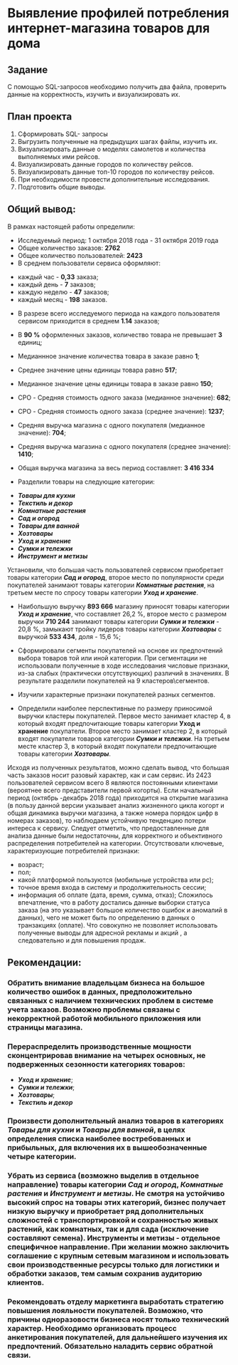 # Выявление профилей потребления интернет-магазина товаров для дома

Задание
 --------

С помощью SQL-запросов необходимо получить два файла,  проверить данные на корректность, изучить и визуализировать их.

План проекта
-------

  1. Сформировать SQL- запросы
   2. Выгрузить полученные на предыдущих шагах файлы, изучить их.
   3. Визуализировать данные о моделях самолетов и количества выполняемых ими рейсов.
   4. Визуализировать данные городов по количеству рейсов.
   5. Визуализировать данные топ-10 городов по количеству рейсов.
   6. При необходимости провести дополнительные исследования.
   7. Подготовить общие выводы.
 
## Общий вывод:

В рамках наcтоящей работы определили:

* Исследуемый период: 1 октября 2018 года - 31 октября 2019 года
* Общее количество заказов: **2762**
* Общее количество пользователей: **2423**
* В среднем пользователи сервиса оформляют:
 - каждый час -  **0,33** заказа;
 - каждый день - **7** заказов;
 - каждую неделю - **47** заказов;
 - каждый месяц - **198** заказов.
* В разрезе всего исследуемого периода на каждого пользователя сервисом приходится в среднем  **1.14** заказов;
* В **90 %** оформленных заказов, количество товара не превышает **3** единиц;
* Медианнное значение количества товара в заказе равно **1**;
* Среднее значение цены единицы товара равно **517**;
* Медианное значение  цены единицы товара в заказе равно **150**;
* CPO - Средняя стоимость одного заказа (медианное значение): **682**;
* CPO - Средняя стоимость одного заказа (среднее значение): **1237**;
* Средняя выручка магазина с одного покупателя (медианное значение): **704**;
* Средняя выручка магазина с одного покупателя (среднее значение): **1410**;
* Общая выручка магазина за весь период составляет: **3 416 334**

* Разделили товары на следующие категории:
 - **_Товары для кухни_**
 - **_Текстиль и декор_**
 - **_Комнатные растения_**
 - **_Сад и огород_**
 - **_Товары для ванной_**
 - **_Хозтовары_**
 - **_Уход и хранение_**
 - **_Сумки и тележки_**
 - **_Инструмент и метизы_**

 Установили, что большая часть пользователей сервисом приобретает товары категории **_Сад и огород_**, второе место по популярности среди покупателей занимают товары категории **_Комнатные растения_**, на третьем месте по спросу товары категории **_Уход и хранение_**. 
* Наибольшую выручку **893 666** магазину приносят товары категории  **_Уход и хранение_**, что составляет 26,2 %, второе место с размером выручки **710 244** занимают товары категории **_Сумки и тележки_** - 20,8 %, замыкают тройку лидеров товары категории **_Хозтовары_** с выручкой **533 434**, доля - 15,6 %;

* Сформировали сегменты покупателей на основе их предпочтений  выбора товаров той или иной категории. При сегментации не использовали полученные в ходе исследования числовые признаки,  из-за слабых (практически отсутствующих) различий в значениях.
В результате разделили покупателей на 9 кластеров\сегментов.

* Изучили характерные признаки покупателей разных сегментов.
* Определили наиболее перспективные по размеру приносимой выручки кластеры покупателей. Первое место занимает кластер 4, в который входят  предпочитающие товары категории **Уход и хранение** покупатели. Второе место занимает кластер 2, в который входят покупатели товаров категории **_Сумки и тележки_**. На третьем месте кластер 3, в который входят покупатели предпочитающие товары категории **_Хозтовары_**.

Исходя из полученных результатов, можно сделать вывод, что большая часть заказов носит разовый характер, как и сам сервис. Из 2423 пользователей сервисом всего 8 являются постоянными клиентами (вероятнее всего представители первой когорты). Если начальный период (октябрь -декабрь 2018 года) приходится на открытие магазина (в пользу данной версии указывает анализ жизненного цикла когорт и общая динамика выручки магазина, а также номера порядок цифр в номерах заказов), то наблюдаем устойчивую тенденцию потери интереса к сервису.
Следует отметить, что предоставленные для анализа данные были недостаточны, для корректного и объективного распределения потребителей на категории. Отсутствовали ключевые, характеризующие потребителей признаки:
* возраст;
* пол;
* какой платформой пользуются (мобильные устройства или рс);
* точное время входа в систему и продолжительность сессии;
* информация об оплате (дата, время, сумма, отказ);
Сложилось впечатление, что в работу достались данные выборки статуса заказа (на это указывает большое количество ошибок и аномалий в данных), чего не может быть по определению в данных о транзакциях (оплате). Что совокупно не позволяет использовать полученные выводы для адресной рекламы и акций , а следовательно и для повышения продаж.


## Рекомендации:

### Обратить внимание владельцам бизнеса на большое количество ошибок в данных, предположительно связанных с наличием технических проблем в системе учета заказов. Возможно проблемы связаны с некорректной работой мобильного приложения или страницы магазина.
### Перераспределить производственные мощности сконцентрировав внимание на четырех основных, не подверженных сезонности категориях товаров:
* **_Уход и хранение_**;
* **_Сумки и тележки_**;
* **_Хозтовары_**;
* **_Текстиль и декор_**
### Произвести дополнительный анализ товаров в категориях **_Товары для кухни_** и **_Товары для ванной_**, в целях определения списка наиболее востребованных и прибыльных, для включения их в вышеобозначенные четыре категории.
### Убрать из сервиса (возможно выделив в отдельное направление) товары категории **_Сад и огород_**, **_Комнатные растения_** и **_Инструмент и метизы_**. Не смотря на устойчиво высокий  спрос на товары этих категорий,  бизнес получает низкую выручку и приобретает ряд дополнительных сложностей с транспортировкой и сохранностью  живых растений, как комнатных, так и  для сада (исключение составляют семена). Инструменты и метизы - отдельное специфичное направление. При желании можно заключить соглашение с крупным сетевым магазином и использовать свои производственные ресурсы только для логистики и обработки заказов, тем самым сохранив аудиторию клиентов.
### Рекомендовать отделу маркетинга выработать стратегию повышения лояльности покупателей. Возможно, что причины одноразовости бизнеса носят только технический характер. Необходимо организовать процесс анкетирования покупателей, для дальнейшего изучения их предпочтений. Обязательно наладить сервис обратной связи.
